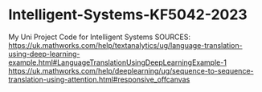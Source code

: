 # Intelligent-Systems-KF5042-2023
My Uni Project Code for Intelligent Systems
SOURCES:
https://uk.mathworks.com/help/textanalytics/ug/language-translation-using-deep-learning-example.html#LanguageTranslationUsingDeepLearningExample-1
https://uk.mathworks.com/help/deeplearning/ug/sequence-to-sequence-translation-using-attention.html#responsive_offcanvas
